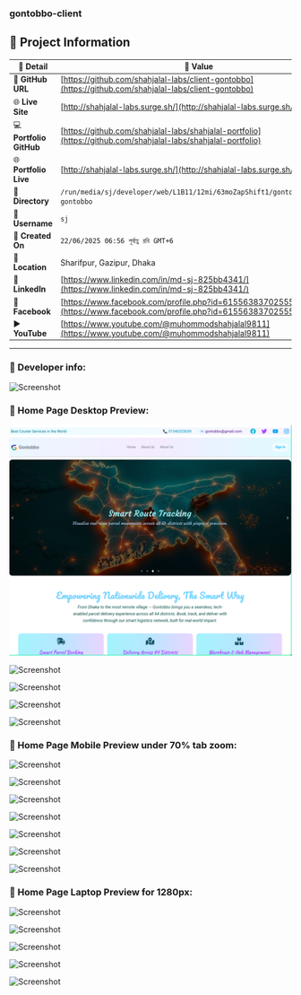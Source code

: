 ### gontobbo-client

## 📂 Project Information

| 📝 **Detail**           | 📌 **Value**                                                                                                     |
| ----------------------- | ---------------------------------------------------------------------------------------------------------------- |
| 🔗 **GitHub URL**       | [https://github.com/shahjalal-labs/client-gontobbo](https://github.com/shahjalal-labs/client-gontobbo)           |
| 🌐 **Live Site**        | [http://shahjalal-labs.surge.sh/](http://shahjalal-labs.surge.sh/)                                               |
| 💻 **Portfolio GitHub** | [https://github.com/shahjalal-labs/shahjalal-portfolio](https://github.com/shahjalal-labs/shahjalal-portfolio)   |
| 🌐 **Portfolio Live**   | [http://shahjalal-labs.surge.sh/](http://shahjalal-labs.surge.sh/)                                               |
| 📁 **Directory**        | `/run/media/sj/developer/web/L1B11/12mi/63moZapShift1/gontobbo/client-gontobbo`                                  |
| 👤 **Username**         | `sj`                                                                                                             |
| 📅 **Created On**       | `22/06/2025 06:56 পূর্বাহ্ণ রবি GMT+6`                                                                           |
| 📍 **Location**         | Sharifpur, Gazipur, Dhaka                                                                                        |
| 💼 **LinkedIn**         | [https://www.linkedin.com/in/md-sj-825bb4341/](https://www.linkedin.com/in/md-sj-825bb4341/)                     |
| 📘 **Facebook**         | [https://www.facebook.com/profile.php?id=61556383702555](https://www.facebook.com/profile.php?id=61556383702555) |
| ▶️ **YouTube**          | [https://www.youtube.com/@muhommodshahjalal9811](https://www.youtube.com/@muhommodshahjalal9811)                 |

---

### 🙍 Developer info:

![Screenshot](src/assets/screenshots/ss-10-27-08-AM_28-06-25.png)

### 📝 Home Page Desktop Preview:

<!-- ![Screenshot](src/assets/screenshots/ss-10-18-55-AM_28-06-25.png) -->

![Screenshot](gontobbo-client/src/assets/screenshots/ss-10-19-51-AM_28-06-25.png)

![Screenshot](src/assets/screenshots/ss-10-24-03-AM_28-06-25.png)

![Screenshot](src/assets/screenshots/ss-10-24-25-AM_28-06-25.png)

![Screenshot](src/assets/screenshots/ss-10-24-49-AM_28-06-25.png)

![Screenshot](src/assets/screenshots/ss-10-25-39-AM_28-06-25.png)

### 📝 Home Page Mobile Preview under 70% tab zoom:

![Screenshot](src/assets/screenshots/ss-10-41-19-AM_28-06-25.png)

![Screenshot](src/assets/screenshots/ss-10-46-00-AM_28-06-25.png)

![Screenshot](src/assets/screenshots/ss-10-46-22-AM_28-06-25.png)

![Screenshot](src/assets/screenshots/ss-10-46-48-AM_28-06-25.png)

![Screenshot](src/assets/screenshots/ss-10-47-08-AM_28-06-25.png)

![Screenshot](src/assets/screenshots/ss-10-47-26-AM_28-06-25.png)

![Screenshot](src/assets/screenshots/ss-10-47-44-AM_28-06-25.png)

### 📝 Home Page Laptop Preview for 1280px:

![Screenshot](src/assets/screenshots/ss-11-26-15-AM_28-06-25.png)

![Screenshot](src/assets/screenshots/ss-11-26-35-AM_28-06-25.png)

![Screenshot](src/assets/screenshots/ss-11-26-58-AM_28-06-25.png)

![Screenshot](src/assets/screenshots/ss-11-27-22-AM_28-06-25.png)

![Screenshot](src/assets/screenshots/ss-11-27-45-AM_28-06-25.png)
